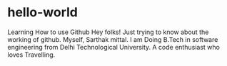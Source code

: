 # hello-world
Learning How to use Github
Hey folks!
Just trying to know about the working of github.
Myself, Sarthak mittal. I am Doing B.Tech in software engineering from Delhi Technological University.
A code enthusiast who loves Travelling.
